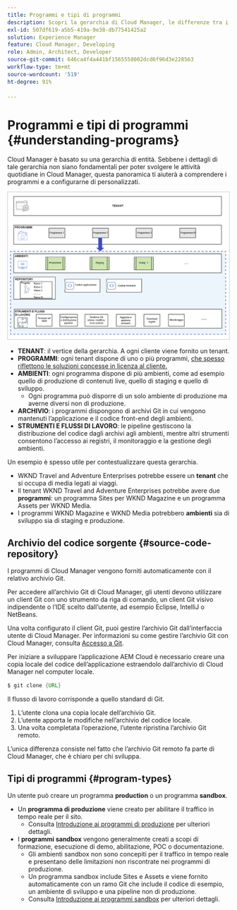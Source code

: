 ```yaml
---
title: Programmi e tipi di programmi
description: Scopri la gerarchia di Cloud Manager, le differenze tra i diversi tipi di programmi e come si adattano alla struttura gerarchica.
exl-id: 507df619-a5b5-419a-9e38-db77541425a2
solution: Experience Manager
feature: Cloud Manager, Developing
role: Admin, Architect, Developer
source-git-commit: 646ca4f4a441bf1565558002dcd6f96d3e228563
workflow-type: tm+mt
source-wordcount: '519'
ht-degree: 91%

---
```



# Programmi e tipi di programmi {#understanding-programs}

Cloud Manager è basato su una gerarchia di entità. Sebbene i dettagli di tale gerarchia non siano fondamentali per poter svolgere le attività quotidiane in Cloud Manager, questa panoramica ti aiuterà a comprendere i programmi e a configurarne di personalizzati.

![Gerarchia di Cloud Manager](assets/program-types1.png)

* **TENANT**: il vertice della gerarchia. A ogni cliente viene fornito un tenant.
* **PROGRAMMI**: ogni tenant dispone di uno o più programmi, [che spesso riflettono le soluzioni concesse in licenza al cliente.](introduction-production-programs.md)
* **AMBIENTI**: ogni programma dispone di più ambienti, come ad esempio quello di produzione di contenuti live, quello di staging e quello di sviluppo.
   * Ogni programma può disporre di un solo ambiente di produzione ma averne diversi non di produzione.
* **ARCHIVIO**: i programmi dispongono di archivi Git in cui vengono mantenuti l’applicazione e il codice front-end degli ambienti.
* **STRUMENTI E FLUSSI DI LAVORO**: le pipeline gestiscono la distribuzione del codice dagli archivi agli ambienti, mentre altri strumenti consentono l’accesso ai registri, il monitoraggio e la gestione degli ambienti.

Un esempio è spesso utile per contestualizzare questa gerarchia.

* WKND Travel and Adventure Enterprises potrebbe essere un **tenant** che si occupa di media legati ai viaggi.
* Il tenant WKND Travel and Adventure Enterprises potrebbe avere due **programmi**: un programma Sites per WKND Magazine e un programma Assets per WKND Media.
* I programmi WKND Magazine e WKND Media potrebbero **ambienti** sia di sviluppo sia di staging e produzione.

## Archivio del codice sorgente {#source-code-repository}

I programmi di Cloud Manager vengono forniti automaticamente con il relativo archivio Git.

Per accedere all’archivio Git di Cloud Manager, gli utenti devono utilizzare un client Git con uno strumento da riga di comando, un client Git visivo indipendente o l’IDE scelto dall’utente, ad esempio Eclipse, IntelliJ o NetBeans.

Una volta configurato il client Git, puoi gestire l’archivio Git dall’interfaccia utente di Cloud Manager. Per informazioni su come gestire l’archivio Git con Cloud Manager, consulta [Accesso a Git](/help/implementing/cloud-manager/managing-code/accessing-repos.md).

Per iniziare a sviluppare l’applicazione AEM Cloud è necessario creare una copia locale del codice dell’applicazione estraendolo dall’archivio di Cloud Manager nel computer locale.

```java
$ git clone {URL}
```

Il flusso di lavoro corrisponde a quello standard di Git.

1. L’utente clona una copia locale dell’archivio Git.
1. L’utente apporta le modifiche nell’archivio del codice locale.
1. Una volta completata l’operazione, l’utente ripristina l’archivio Git remoto.

L’unica differenza consiste nel fatto che l’archivio Git remoto fa parte di Cloud Manager, che è chiaro per chi sviluppa.

## Tipi di programmi {#program-types}

Un utente può creare un programma **production** o un programma **sandbox**.

* Un **programma di produzione** viene creato per abilitare il traffico in tempo reale per il sito.
   * Consulta [Introduzione ai programmi di produzione](/help/implementing/cloud-manager/getting-access-to-aem-in-cloud/introduction-production-programs.md) per ulteriori dettagli.
* I **programmi sandbox** vengono generalmente creati a scopi di formazione, esecuzione di demo, abilitazione, POC o documentazione.
   * Gli ambienti sandbox non sono concepiti per il traffico in tempo reale e presentano delle limitazioni non riscontrate nei programmi di produzione.
   * Un programma sandbox include Sites e Assets e viene fornito automaticamente con un ramo Git che include il codice di esempio, un ambiente di sviluppo e una pipeline non di produzione.
   * Consulta [Introduzione ai programmi sandbox](/help/implementing/cloud-manager/getting-access-to-aem-in-cloud/introduction-sandbox-programs.md) per ulteriori dettagli.
